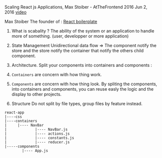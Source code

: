 Scaling React js Applications, Max Stoiber - AtTheFrontend 2016 Jun 2, 2016
[video](https://www.youtube.com/watch?v=5W1Lqv_8Cqw)

Max Stoiber The founder of : [React boilerplate](https://github.com/react-boilerplate/react-boilerplate)

1. What is scabality ?
The ability of the system or an application to handle more of something. (user, developper or more application)

2. State Management
Unidirectional data flow =>
  The component notify the store and the store notify the container that notify the others child component.

3. Architecture.
  Split your components into containers and components :
  1. `Containers` are concern with how thing work.
  2. `Components` are concern with how thing look.
By spliting the components, into containers and components, you can reuse easly the logic and the display to other projects.


4. Structure
Do not split by file types, group files by feature instead.

```
react-app
|----css
|----containers
|     |---- NavBar
|             |---- NavBar.js
|             |---- actions.js
|             |---- constants.js
|             |---- reducer.js
|-----components
        |---- App.js
```

